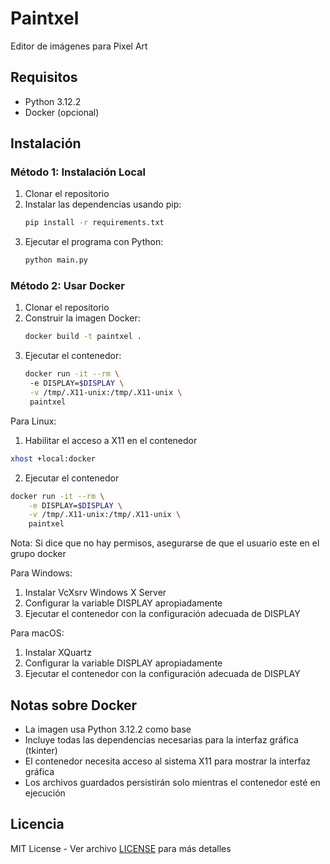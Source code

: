 # Paintxel
Editor de imágenes para Pixel Art

## Requisitos
- Python 3.12.2
- Docker (opcional)

## Instalación

### Método 1: Instalación Local
1. Clonar el repositorio
2. Instalar las dependencias usando pip:
   ```bash
   pip install -r requirements.txt
   ```
3. Ejecutar el programa con Python:
   ```bash
   python main.py
   ```

### Método 2: Usar Docker
1. Clonar el repositorio
2. Construir la imagen Docker:
   ```bash
   docker build -t paintxel .
   ```
3. Ejecutar el contenedor:
   ```bash
   docker run -it --rm \                                                                             01:32:10
    -e DISPLAY=$DISPLAY \
    -v /tmp/.X11-unix:/tmp/.X11-unix \
    paintxel
    ```
Para Linux:
1. Habilitar el acceso a X11 en el contenedor
```bash
xhost +local:docker
```
2. Ejecutar el contenedor
```bash
docker run -it --rm \
    -e DISPLAY=$DISPLAY \
    -v /tmp/.X11-unix:/tmp/.X11-unix \
    paintxel
```
Nota: Si dice que no hay permisos, asegurarse de que el usuario este en el grupo docker


Para Windows:
1. Instalar VcXsrv Windows X Server
2. Configurar la variable DISPLAY apropiadamente
3. Ejecutar el contenedor con la configuración adecuada de DISPLAY

Para macOS:
1. Instalar XQuartz
2. Configurar la variable DISPLAY apropiadamente
3. Ejecutar el contenedor con la configuración adecuada de DISPLAY

## Notas sobre Docker
- La imagen usa Python 3.12.2 como base
- Incluye todas las dependencias necesarias para la interfaz gráfica (tkinter)
- El contenedor necesita acceso al sistema X11 para mostrar la interfaz gráfica
- Los archivos guardados persistirán solo mientras el contenedor esté en ejecución

## Licencia
MIT License - Ver archivo [LICENSE](LICENSE) para más detalles

